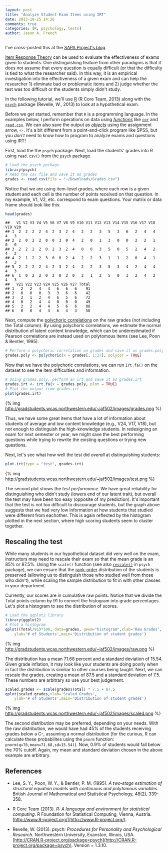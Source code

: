 ```yaml
---
layout: post
title: "Analyze Student Exam Items using IRT"
date: 2013-10-25 14:26
comments: true
categories: [R, psychology, tests]
author: Jason A. French
---
```

I've cross-posted this at the [SAPA Project's blog](http://sapa-project.org/blog/).

[Item Response Theory](https://en.wikipedia.org/wiki/Item_response_theory) can be used to evaluate the effectiveness of
exams given to students.  One distinguishing feature from other paradigms is that it does not assume that every question 
is equally difficult (or that the difficulty is tied to what the researcher said).  In this way, it is an empirical investigation
into the effectiveness of a given exam and can help the researcher 1) eliminate bad or problematic items and 2) judge whether the test was too difficult or the students simply didn't study.

In the following tutorial, we'll use [R](http://www.r-project.org/) (R Core Team, 2013) along with the [`psych`](http://cran.r-project.org/web/packages/psych/index.html) package (Revelle, W., 2013) to look at a hypothetical exam.
<!-- more -->
Before we get started, remember that `R` is a programming language.  In the examples below, I perform operations on data using [*functions*](https://en.wikipedia.org/wiki/Function_%28computer_science%29) like [`cor`](http://stat.ethz.ch/R-manual/R-patched/library/stats/html/cor.html) and [`read.csv`](http://stat.ethz.ch/R-manual/R-devel/library/utils/html/read.table.html).  We can also save the output as [*objects*](https://en.wikipedia.org/wiki/Object_%28computer_science%29) using the assignment arrow, `<-`. It's a bit different from a point-and-click program like SPSS, but you *don't* need to know how to program to analyze exams and questions using IRT!

First, load the the `psych` package.  Next, load the students' grades into R using `read.csv()` from the `psych` package.

```r
# Load the psych package
library(psych)
# Read the csv file and save it as grades
grades <- read.csv(file = "~/Downloads/Grades.csv")
```

Notice that we are using item-level grades, where each row is a given student and each cell is the number of points received on that question.  In my example, V1, V2, etc. correspond to exam questions.  Your matrix or data frame should look like this:

```r
head(grades)
```

```
##   V1 V2 V3 V4 V5 V6 V7 V8 V9 V10 V11 V12 V13 V14 V15 V16 V17 V18 V19 V20
## 1  2  2  2  2  4  2  3  2  4   2   2   3   5   3   6   2   4   4   4   3
## 2  2  0  2  2  0  0  3  0  4   2   0   1   3   0   0   2   2   1   0   0
## 3  2  2  2  2  0  2  3  2  4   0   0   3   5   0   5   2   4   2   4   2
## 4  2  1  2  2  3  0  0  2  4   2   2   3   1   1   2   0   4   1   4   3
## 5  2  2  2  2  4  2  3  2  4   2   2   3   5   3   4   2   4   4   4   3
## 6  1  0  2  2  0  2  0  2  0   2   1   2   5   0   3   2   4   2   4   3
##   V21 V22 V23 V24 V25 V26 V27 Total
## 1   2   2   4   4   6   6   6    91
## 2   0   0   0   3   3   6   6    42
## 3   2   1   2   4   6   5   6    72
## 4   0   2   4   4   0   0   0    49
## 5   2   2   4   4   5   6   6    88
## 6   0   0   4   4   6   4   3    58
```


Next, compute the [polychoric correlations](https://en.wikipedia.org/wiki/Polychoric_correlation) on the raw grades (not including the Total column).  By using polychoric correlations, we estimate the normal distribution of latent content knowledge, which can be underestimated if Pearson correlations are instead used on polytomous items (see  Lee, Poon & Bentler, 1995).

```r
# Perform a polychoric correlation on grades and save it as grades.poly
grades.poly <- polychoric(x = grades[, 1:27], polycor = TRUE)
```

Now that we have the polychoric correlations, we can run `irt.fa()` on the dataset to see the item difficulties and information.

```r
# Using grades.poly, perform an irt and save it as grades.irt
grades.irt <- irt.fa(x = grades.poly, plot = TRUE)
# Plot the output from grades.irt
plot(grades.irt)
```

{% img  http://gradstudents.wcas.northwestern.edu/~jaf502/images/grades.png %}

Thus, we have some great items that have a lot of information about students of average and low content knowledge (e.g., V24, V17, V18), but not enough to distinguish the high-knowledge students.  In redesigning an exam for next semester or year, we might save the best performing questions while trying to rewrite the existing questions or trying new questions.

Next, let's see what how well the test did *overall* at distinguishing students:

```r
plot.irt(type = "test", grades.irt)
```

{% img http://gradstudents.wcas.northwestern.edu/~jaf502/images/test.png %} 

The second plot shows the *test performance*.  We have great reliability for distinguishing who didn't study (lowers end of our latent trait), but overall the test may have been too easy (opposite of my prediction).  It's important that the test is not too difficult to discourage students, but the graph above suggests that we had very low information at how students that studied were different from eachother.  This is again reflected by the histogram plotted in the next section, where high scoring students seem to cluster together.

Rescaling the test
---------------

While many students in our hypothetical dataset did very well on the exam, instructors may 
need to rescale their exam so that the mean grade is an 85% or 87.5%.  Using the `scale()` function (see also [`rescale()`](http://personality-project.org/r/psych/help/rescale.html) in `psych` package), we
can ensure that the [rank-order](https://en.wikipedia.org/wiki/Ranking#Ranking_in_statistics?s) distribution of the students is preserved (allowing us to distinguish
those who studied well from those who didn't), while scaling the sample distribution to fit in with other classes in your department.

Currently, our scores are in cumulative raw points.  Notice that we divide the Total points column by 91 to convert the histogram into grade percentages.  Let's plot a histogram to see the distribution of scores.

```r
# Load the ggplot2 library
library(ggplot2)
# Plot a histogram
qplot((Total/91)*100, data=grades, geom="histogram",xlab='Raw Grades',
	ylab='# of Students',main='Distribution of student grades')
```

{% img http://gradstudents.wcas.northwestern.edu/~jaf502/images/raw.png %}

The distribution has a mean 71.68 percent and a standard deviation of 15.54.  Given grade inflation, 
it may look like your students are doing poorly when in fact the distribution is similiar to other courses 
being taught.  Next, we can rescale the grades, creating a mean of 87.5 and a standard deviation of 7.5.  These numbers are arbitrary so use your best judgement.

```r
scaled.grades <- scale(grades$Total) * 7.5 + 87.5
qplot(scaled.grades,xlab='Scaled Grades',
	ylab='# of Students',main='Distribution of student grades')
```

{% img  http://gradstudents.wcas.northwestern.edu/~jaf502/images/scaled.png %} 

The second distribution may be preferred, depending on your needs.  With the raw distribution, we would have had 45% of the students receiving grades below a C-, assuming a normal distribution (for the curious, R can calculate these probabilites using the `pnorm` function: ```pnorm(q=70,mean=71.68,sd=15.54)```).  Now, 0.9% of students would fall below the 70% cutoff.  Again, my mean and standard deviation chosen in the above example are arbitrary.

## References

* Lee, S. Y., Poon, W. Y., & Bentler, P. M. (1995). *A two‐stage estimation of structural equation models with continuous and polytomous variables*. British Journal of Mathematical and Statistical Psychology, 48(2), 339-358.

* R Core Team (2013). *R: A language and environment for statistical computing*. R Foundation for Statistical Computing, Vienna, Austria. [http://www.R-project.org/](http://www.R-project.org/).

* Revelle, W. (2013). *psych: Procedures for Personality and Psychological Research*. Northwestern University, Evanston, Illinois, USA. [http://CRAN.R-project.org/package=psych](http://CRAN.R-project.org/package=psych). Version = 1.3.10.

